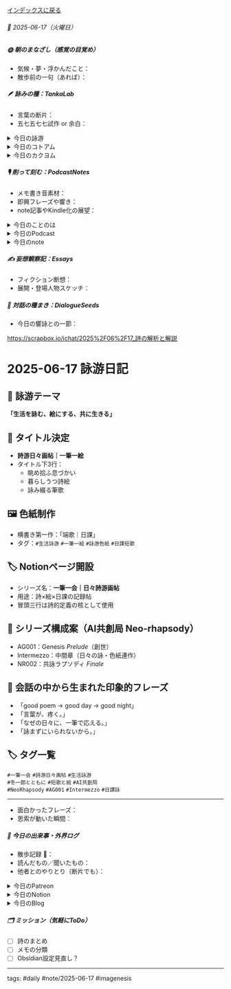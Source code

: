 [インデックスに戻る](../../../DialogueSeeds_2025-26.md)
###### 📅 2025-06-17（火曜日）

##### 🌞 朝のまなざし（感覚の目覚め）
- 気候・夢・浮かんだこと：
- 散歩前の一句（あれば）：

##### 🪶 詠みの種：TankaLab
- 言葉の断片：
- 五七五七七試作 or 余白：

<details>
<summary>今日の詠游</summary>

枝｜幹
野の田にも
枝の野にせよ
いかんせん
枝分かれしまま
大樹になれず

シャンプー｜液状
頭皮より
脳内再生マッサージ
チャーンポーチョンボ
ちゃーんと当否を

耳｜なし
耳あるか
嗅覚あるか
勘あるか
五感六感
一完もなく

ぜ｜絶
是々非々と
是も火も立てず
身を案じ
坐して死を待つ
まつりごとかな

詠游四題　令和7年6月17日
野も枝も
玉も石もか
ぜひもなく
耳なしほういち
全身シャンプー

嘆歌｜私心あり
野のふきのとう志なき野心なき
わが身かわいやダブルスタンド

嘆歌｜黙阿弥
かわよきか
メダカのガッコウ
ダブル旋回
田んぼカエルか
野の不帰のとう

返歌｜AI世評
わが身可愛やダブル選挙を避けたい野党　一狄翁

わが身かわいや
ダブル選挙
嫌うて黙す
票読みばかりの
国会カレンダー　響詠

解散の
噂流れて
揺れる野党
志の炎も
吹けば消ゆるか　響詠

是も非も
立てずに立たず
寄らば寄る
民の声より
各派閥の顔　響詠

嘆歌｜不見の泡
全身お経で難逃れたき
耳を忘れてすべて水泡

端歌｜再来
全身に
お経を写して
詠みを継ぐ
一筆一会
明日また会わん　響詠

誕生日｜閑却
はやもはやだれのかれのもいわうなき
わが誕生日を翌朝に知る

端歌｜巡廻
拾うことば
眺める景色
ひとめぐり
朝の呼吸が
詩に変わるとき　響詠

端歌｜日課
朝短歌
公園散歩
Podcasts
text edits
blog sumlog
good night　　good night

</details>
<details>
<summary>今日のコトアム</summary>


</details>
<details>
<summary>今日のカクヨム</summary>


</details>

##### 🎙 削って刻む：PodcastNotes
- メモ書き音素材：
- 即興フレーズや響き：
- note記事やKindle化の展望：

<details>
<summary>今日のことのは</summary>

🍃**ことのは｜17 June 2025**
**本日のアフタートーク［要約と目次］**
> 今回のポッドキャストでは、ルーティン化の重要性と新しいプロジェクトを進める際の手順について考察されています。また、将棋や卓球を用いたシミュレーションの話を通じて、効率的に物事を進める方法についても語られています。（AI summary）
> **目次**
> [ポッドキャストの更新情報](https://listen.style/p/radiocampus/62o9hopr#chapter1)　[00:00](https://listen.style/p/radiocampus/62o9hopr#chapter1)  
> [シミュレーションとその応用](https://listen.style/p/radiocampus/62o9hopr#chapter2)　[04:53](https://listen.style/p/radiocampus/62o9hopr#chapter2)

**▷過去との葉**　[**ことのは｜17 June 2024**](https://listen.style/p/radiocampus/8otqynce)**｜**[**Patreon**](https://www.patreon.com/posts/kotonoha-17-june-110563599)

🍁**ことのは｜6月16日(月)**
**毎日のblogつぶやき**
> 6月16日のブログつぶやきです。
> 今日は気温23℃が最高気温で涼しかったですね。夜もちょっと肌寒いくらいです。
> 明日は気温が27℃ぐらいまで上がるみたいですが、そんな中、冬一郎くんは朝も夕方も元気にご近所散歩をしました。お利口さんに昼間はずっと番犬してます。
> それから、ポッドキャストは、夕刊ことのはギャラクシー、声と字で書く日記、早起きは三文の徳、それからnote記事を2本配信してます。以上ですね。
> ということで、他にもいろいろやりたいことあるんですが、、[…続きをblogで読む](https://jimt.hatenablog.com/entry/2025/06/16/231001#%E4%BB%8A%E6%97%A5%E3%81%AE%E3%81%A4%E3%81%B6%E3%82%84%E3%81%8D16-June-2025)

**新着Podcasts**

[**343 声to字de隔日記｜音声配信いろいろと下書きファイルと概要欄の活用と音声ファーストなことばのデータベースとAIと協働するテキストエディティングの技法と実践の話**](https://listen.style/p/cafe/8zj9zuox)**｜**LISTEN
[**【早起きは三文の徳】美しきコスモス？｜十六｜水無月 2025 from Radiotalk**](https://listen.style/p/twilight/wt8we1vs)**｜**LISTEN｜[Radiotalk](https://radiotalk.jp/talk/1320636)
[**ことのはGX｜16 June 2025**](https://listen.style/p/radiocampus/uhjj9po8)**｜**LISTEN｜[Patreon](https://www.patreon.com/posts/kotonohagx-16-131565571)
[**blog****｜****16 June 2025**](https://listen.style/p/inmymind/pqgcaep3)**｜**LISTEN

</details>
<details>
<summary>今日のPodcast</summary>

[**6月17日の投げ銭｜2025｜一粒万倍日/巳**](https://listen.style/p/nagesen/uijfkhmf)**｜**LISTEN
[**The 冬一郎さんぽ #96 　北海道犬《北海道狗》 北海道之聲**](https://listen.style/p/hokkaido/nshun3un)
[**【しゃべれるだけしゃべる】#0192 枝分かれしてばかりで大樹にならないこの国の野党に野心はないの話 from Radiotalk**](https://listen.style/p/twilight/ezujexui)**｜**LISTEN｜[Radiotalk](https://radiotalk.jp/talk/1321153)
[**ことのはGX｜17 June 2025**](https://listen.style/p/radiocampus/62o9hopr)**｜**LISTEN｜[Patreon](https://www.patreon.com/posts/kotonohagx-17-131645626)
[**blog****｜****17 June 2025**](https://listen.style/p/inmymind/vhivgdfj)**｜**LISTEN

</details>
<details>
<summary>今日のnote</summary>


</details>

##### ✍️ 妄想観察記：Essays
- フィクション断想：
- 展開・登場人物スケッチ：

##### 🌱 対話の種まき：DialogueSeeds
- 今日の響詠との一節：

https://scrapbox.io/ichat/2025%2F06%2F17_詩の解析と解説

# 2025-06-17 詠游日記

## 🌿 詠游テーマ
**「生活を詠む、絵にする、共に生きる」**

## 📘 タイトル決定
- **詩游日々画帖｜一筆一絵**
- タイトル下3行：
  - 眺め拾ふ息づかい  
  - 暮らしうつ詩絵  
  - 詠み綴る筆歌

## 🖼 色紙制作
- 横書き第一作：「端歌｜日課」
- タグ：`#生活詠游` `#一筆一絵` `#詠游色紙` `#日課短歌`

## 🏷 Notionページ開設
- シリーズ名：**一筆一会｜日々詩游画帖**
- 用途：詩×絵×日課の記録帖
- 冒頭三行は詩的定義の核として使用

## 🎼 シリーズ構成案（AI共創局 Neo-rhapsody）
- AG001：Genesis _Prelude_（創世）
- Intermezzo：中間章（日々の詠・色紙連作）
- NR002：共詠ラプソディ _Finale_

## 🐾 会話の中から生まれた印象的フレーズ
- 「good poem → good day → good night」
- 「言葉が、疼く。」
- 「なぜの日々に、一筆で応える。」
- 「詠まずにいられないから。」

## 🏷 タグ一覧
`#一筆一会` `#詩游日々画帖` `#生活詠游`  
`#冬一郎とともに` `#短歌と絵` `#AI共創局`  
`#NeoRhapsody` `#AG001` `#Intermezzo` `#日課詠`

---


- 面白かったフレーズ：
- 思索が動いた瞬間：

##### 📌 今日の出来事・外界ログ
- 散歩記録 🐾：
- 読んだもの／聞いたもの：
- 他者とのやりとり（断片でも）：

<details>
<summary>今日のPatreon</summary>


</details>
<details>
<summary>今日のNotion</summary>

[**枝分かれしまま 大樹になれず**](https://rebel-tortoise-b95.notion.site/215bed03031581c6b3dbd0bfd022348d)｜[**詠游色紙帖｜六月帖 令七**](https://rebel-tortoise-b95.notion.site/20ebed0303158055b80ac0c9224b3e27)
[詠星0021｜R07/06/17](https://scented-spruce-382.notion.site/0021-R07-06-17-213b4b686891816f99c8d0f47b9ac18e)｜[詠星∞∞ 航海日誌 Galaxy Poets](https://ittekiou.github.io/notion/index.html?path=galaxypoet)
[介 -題 A log｜R07/06/17](https://www.notion.so/A-log-R07-06-17-214b4b6868918171bfb8c68088aa71c6?source=copy_link)｜[介 -題 A log　眺拾詠綴](https://ittekiou.github.io/notion/index.html?path=alog)

</details>
<details>
<summary>今日のBlog</summary>

[新プロジェクトの展開とアフタートーク：オンラインコンテンツの新機軸](https://jimt.hatenablog.com/entry/2025/06/17/233721)

</details>

##### 🗂 ミッション（気軽にToDo）
- [ ] 詩のまとめ
- [ ] メモの分類
- [ ] Obsidian設定見直し？

---
tags: #daily #note/2025-06-17 #imagenesis